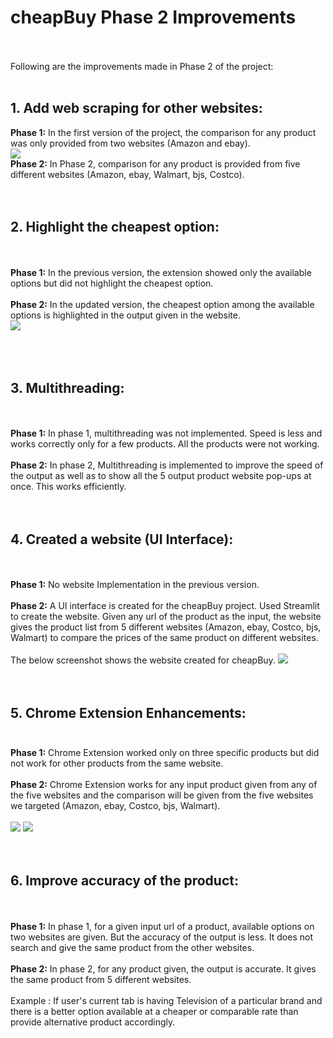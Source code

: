 # cheapBuy Phase 2 Improvements
<br><br>
Following are the improvements made in Phase 2 of the project:
<br><br>
## **1. Add web scraping for other websites:** <br>
**Phase 1:** In the first version of the project, the comparison for any product was only provided from two websites (Amazon and ebay).
<br>
<img src = https://github.com/anshulp2912/cheapBuy/blob/main/media/Phase1-extoutput.png>
<br>
**Phase 2:** In Phase 2, comparison for any product is provided from five different websites (Amazon, ebay, Walmart, bjs, Costco).
<br><br><br>
## **2. Highlight the cheapest option:**
<br><br>
**Phase 1:** In the previous version, the extension showed only the available options but did not highlight the cheapest option.
<br><br>
**Phase 2:** In the updated version, the cheapest option among the available options is highlighted in the output given in the website. <br>
<img src = "https://github.com/anshulp2912/cheapBuy/blob/main/media/highlight.jpeg"> <br>
<br><br><br>
## **3. Multithreading:**
<br><br>
**Phase 1:** In phase 1, multithreading was not implemented. Speed is less and works correctly only for a few products. All the products were not working.
<br><br>
**Phase 2:** In phase 2, Multithreading is implemented to improve the speed of the output as well as to show all the 5 output product website pop-ups at once. This works efficiently.
<br><br><br>
## **4. Created a website (UI Interface):**
<br><br>
**Phase 1:** No website Implementation in the previous version.<br><br>
**Phase 2:** A UI interface is created for the cheapBuy project. Used Streamlit to create the website. Given any url of the product as the input, the website gives the product list from 5 different websites (Amazon, ebay, Costco, bjs, Walmart) to compare the prices of the same product on different websites.<br><br>The below screenshot shows the website created for cheapBuy.
<img src = "https://github.com/anshulp2912/cheapBuy/blob/main/media/UIinterface.png">
<br><br><br>
## **5. Chrome Extension Enhancements:** <br><br>
**Phase 1:** Chrome Extension worked only on three specific products but did not work for other products from the same website.<br><br>
**Phase 2:** Chrome Extension works for any input product given from any of the five websites and the comparison will be given from the five websites we targeted (Amazon, ebay, Costco, bjs, Walmart).
<br><br>
<img src = "https://github.com/anshulp2912/cheapBuy/blob/main/media/CheapBuy_Extension.PNG">
<img src = "https://github.com/anshulp2912/cheapBuy/blob/main/media/CheapBuy_Extension_output.PNG">
<br><br><br>
## **6. Improve accuracy of the product:**
<br><br>
**Phase 1:** In phase 1, for a given input url of a product, available options on two websites are given. But the accuracy of the output is less. It does not search and give the same product from the other websites.<br><br>
**Phase 2:** In phase 2, for any product given, the output is accurate. It gives the same product from 5 different websites.<br><br>
Example : If user's current tab is having Television of a particular brand and there is a better option available at a cheaper or comparable rate than provide alternative product accordingly.
